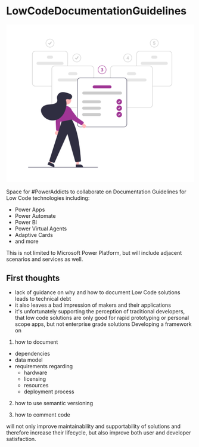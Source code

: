 # LowCodeDocumentationGuidelines

![header-image](media/undraw_Setup_wizard_re_nday.png)

Space for #PowerAddicts to collaborate on Documentation Guidelines for Low Code technologies including:

* Power Apps
* Power Automate
* Power BI
* Power Virtual Agents
* Adaptive Cards
* and more

This is not limited to Microsoft Power Platform, but will include adjacent scenarios and services as well. 

## First thoughts

* lack of guidance on why and how to document Low Code solutions leads to technical debt
* it also leaves a bad impression of makers and their applications
* it's unfortunately supporting the perception of traditional developers, that low code solutions are only good for rapid prototyping or personal scope apps, but not enterprise grade solutions
Developing a framework on

1. how to document

* dependencies
* data model
* requirements regarding
  * hardware
  * licensing
  * resources
  * deployment process

2. how to use semantic versioning

3. how to comment code

will not only improve maintainability and supportability of solutions and therefore increase their lifecycle, but also improve both user and developer satisfaction.
